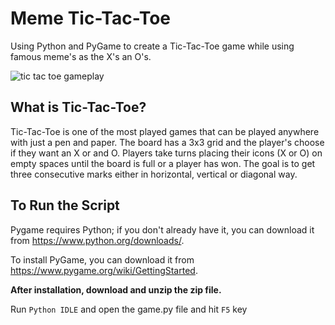 # Meme Tic-Tac-Toe
 Using Python and PyGame to create a Tic-Tac-Toe game while using famous meme's as the X's an O's. 

![tic tac toe gameplay](https://github.com/twlai251/Pygame-Tic-Tac-Toe/blob/main/img/tictactoe.gif)

## What is Tic-Tac-Toe?

Tic-Tac-Toe is one of the most played games that can be played anywhere with just a pen and paper. The board has a 3x3 grid and the player's choose if they want an X or and O. Players take turns placing their icons (X or O) on empty spaces until the board is full or a player has won. The goal is to get three consecutive marks either in horizontal, vertical or diagonal way.




## To Run the Script

Pygame requires Python; if you don't already have it, you can download it from https://www.python.org/downloads/.

To install PyGame, you can download it from https://www.pygame.org/wiki/GettingStarted.

 
 **After installation, download and unzip the zip file.**


Run `Python IDLE` and open the game.py file and hit `F5` key

